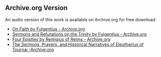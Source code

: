 ## Archive.org Version

An audio version of this work is available on Archive.org for free download:

* [On Faith by Fulgentius - Archive.org](https://archive.org/details/on-faith-fulgentius) 
* [Sermons and Refutations on the Trinity by Fulgentius - Archive.org](https://archive.org/details/sermons-and-refutations-on-the-trinity) 
* [Four Epistles by Remigius of Reims - Archive.org](https://archive.org/details/four-epistles)
* [The Sermons, Prayers, and Historical Narratives of Eleutherius of Tournai -Archive.org](https://archive.org/details/sermons_202406)
